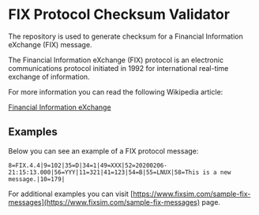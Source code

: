 # FIX Protocol Checksum Validator

The repository is used to generate checksum for a 
Financial Information eXchange (FIX) message.

The Financial Information eXchange (FIX) protocol is an electronic communications 
protocol initiated in 1992 for international real-time exchange of information.

For more information you can read the following Wikipedia article:

[Financial Information eXchange](https://en.wikipedia.org/wiki/Financial_Information_eXchange)

## Examples

Below you can see an example of a FIX protocol message:

```
8=FIX.4.4|9=102|35=D|34=1|49=XXX|52=20200206-21:15:13.000|56=YYY|11=321|41=123|54=B|55=LNUX|58=This is a new message.|10=179|
```

For additional examples you can visit [https://www.fixsim.com/sample-fix-messages](https://www.fixsim.com/sample-fix-messages) page.